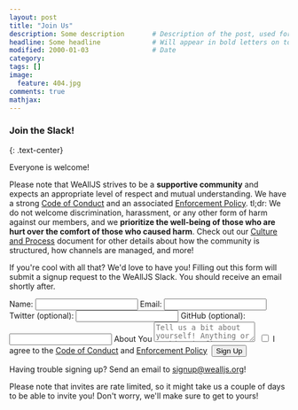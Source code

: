 ```yaml
---
layout: post
title: "Join Us"
description: Some description       # Description of the post, used for Facebook Opengraph & Twitter
headline: Some headline             # Will appear in bold letters on top of the post
modified: 2000-01-03                # Date
category: 
tags: []
image: 
  feature: 404.jpg
comments: true
mathjax:
---
```


### Join the Slack!
{: .text-center}

Everyone is welcome!

Please note that WeAllJS strives to be a **supportive community** and expects an
appropriate level of respect and mutual understanding. We have a strong [Code
of Conduct](/code-of-conduct) and an associated [Enforcement
Policy](/enforcement). tl;dr: We do not welcome discrimination, harassment, or
any other form of harm against our members, and we **prioritize the well-being
of those who are hurt over the comfort of those who caused harm**. Check out our
[Culture and Process](/culture-and-process) document for other details about how
the community is structured, how channels are managed, and more!

If you're cool with all that? We'd love to have you! Filling out this form will
submit a signup request to the WeAllJS Slack. You should receive an email
shortly after.


<div class="form-style-2">
	<form action="https://api.wealljs.org/signup" method="POST">
    <label><span>Name: </span><input name="name" required type="text" class="input-field"></label>
    <label><span>Email: </span><input name="email" required type="email" class="input-field"></label>
    <label><span>Twitter (optional): </span><input name="twitter" type="text" class="input-field"></label>
    <label><span>GitHub (optional): </span><input name="github" type="text" class="input-field"></label>
    <label><span>About You</span></label>
    <textarea name="about" placeholder="Tell us a bit about yourself! Anything or nothing is fine!" class="textarea-field"></textarea>
    <label><span>&nbsp;</span><input type="checkbox" name="coc" required  class="input-field"> I agree to the <a href="/code-of-conduct.html">Code of Conduct</a> and <a href="/enforcement.html">Enforcement Policy</a>
    </label>
    <input type="hidden" name="redirect_uri" value="https://wealljs.org/postsignup">
    <input type="hidden" name="team_id" value="T1WSA6TGQ">
    <label><span>&nbsp;</span><button type="submit">Sign Up</button></label>
  </form>
</div>


Having trouble signing up? Send an email to signup@wealljs.org!

Please note that invites are rate limited, so it might take us a couple of days to be able to invite you! Don&apos;t worry, we&apos;ll make sure to get to yours!
